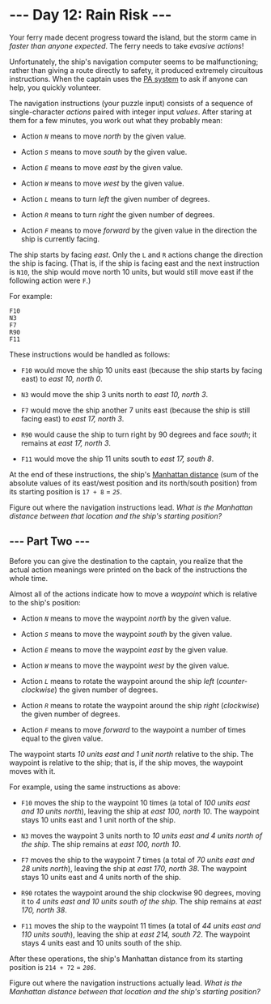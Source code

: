 # --- Day 12: Rain Risk ---

Your ferry made decent progress toward the island, but the storm came in *faster than anyone expected*. The ferry needs to take *evasive actions*!

Unfortunately, the ship's navigation computer seems to be malfunctioning; rather than giving a route directly to safety, it produced extremely circuitous instructions. When the captain uses the [PA system](https://en.wikipedia.org/wiki/Public_address_system) to ask if anyone can help, you quickly volunteer.

The navigation instructions (your puzzle input) consists of a sequence of single-character *actions* paired with integer input *values*. After staring at them for a few minutes, you work out what they probably mean:


 - Action *`N`* means to move *north* by the given value.

 - Action *`S`* means to move *south* by the given value.

 - Action *`E`* means to move *east* by the given value.

 - Action *`W`* means to move *west* by the given value.

 - Action *`L`* means to turn *left* the given number of degrees.

 - Action *`R`* means to turn *right* the given number of degrees.

 - Action *`F`* means to move *forward* by the given value in the direction the ship is currently facing.


The ship starts by facing *east*. Only the `L` and `R` actions change the direction the ship is facing. (That is, if the ship is facing east and the next instruction is `N10`, the ship would move north 10 units, but would still move east if the following action were `F`.)

For example:

```
F10
N3
F7
R90
F11

```

These instructions would be handled as follows:


 - `F10` would move the ship 10 units east (because the ship starts by facing east) to *east 10, north 0*.

 - `N3` would move the ship 3 units north to *east 10, north 3*.

 - `F7` would move the ship another 7 units east (because the ship is still facing east) to *east 17, north 3*.

 - `R90` would cause the ship to turn right by 90 degrees and face *south*; it remains at *east 17, north 3*.

 - `F11` would move the ship 11 units south to *east 17, south 8*.


At the end of these instructions, the ship's [Manhattan distance](https://en.wikipedia.org/wiki/Manhattan_distance) (sum of the absolute values of its east/west position and its north/south position) from its starting position is `17 + 8` = *`25`*.

Figure out where the navigation instructions lead. *What is the Manhattan distance between that location and the ship's starting position?*

## --- Part Two ---

Before you can give the destination to the captain, you realize that the actual action meanings were printed on the back of the instructions the whole time.

Almost all of the actions indicate how to move a *waypoint* which is relative to the ship's position:


 - Action *`N`* means to move the waypoint *north* by the given value.

 - Action *`S`* means to move the waypoint *south* by the given value.

 - Action *`E`* means to move the waypoint *east* by the given value.

 - Action *`W`* means to move the waypoint *west* by the given value.

 - Action *`L`* means to rotate the waypoint around the ship *left* (*counter-clockwise*) the given number of degrees.

 - Action *`R`* means to rotate the waypoint around the ship *right* (*clockwise*) the given number of degrees.

 - Action *`F`* means to move *forward* to the waypoint a number of times equal to the given value.


The waypoint starts *10 units east and 1 unit north* relative to the ship. The waypoint is relative to the ship; that is, if the ship moves, the waypoint moves with it.

For example, using the same instructions as above:


 - `F10` moves the ship to the waypoint 10 times (a total of *100 units east and 10 units north*), leaving the ship at *east 100, north 10*. The waypoint stays 10 units east and 1 unit north of the ship.

 - `N3` moves the waypoint 3 units north to *10 units east and 4 units north of the ship*. The ship remains at *east 100, north 10*.

 - `F7` moves the ship to the waypoint 7 times (a total of *70 units east and 28 units north*), leaving the ship at *east 170, north 38*. The waypoint stays 10 units east and 4 units north of the ship.

 - `R90` rotates the waypoint around the ship clockwise 90 degrees, moving it to *4 units east and 10 units south of the ship*. The ship remains at *east 170, north 38*.

 - `F11` moves the ship to the waypoint 11 times (a total of *44 units east and 110 units south*), leaving the ship at *east 214, south 72*. The waypoint stays 4 units east and 10 units south of the ship.


After these operations, the ship's Manhattan distance from its starting position is `214 + 72` = *`286`*.

Figure out where the navigation instructions actually lead. *What is the Manhattan distance between that location and the ship's starting position?*


